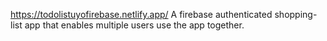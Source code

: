 https://todolistuyofirebase.netlify.app/
A firebase authenticated shopping-list app that enables multiple users use the app together.
